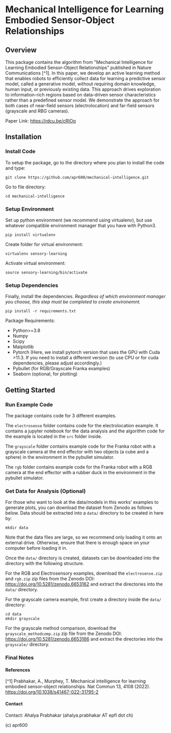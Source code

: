 # Mechanical Intelligence for Learning Embodied Sensor-Object Relationships

## Overview

This package contains the algorithm from "Mechanical Intelligence for Learning Embodied Sensor-Object Relationships" published in Nature Communications [^1]. In this paper, we develop an active learning method that enables robots to efficiently collect data for learning a predictive sensor model, called a generative model, without requiring domain knowledge, human input, or previously existing data. This approach drives exploration to information-rich regions based on data-driven sensor characteristics rather than a predefined sensor model. We demonstrate the approach for both cases of near-field sensors (electrolocation) and far-field sensors (grayscale and RBG cameras).

Paper Link: https://rdcu.be/cRIOq

## Installation

### Install Code

To setup the package, go to the directory where you plan to install the code and type:

    git clone https://github.com/apr600/mechanical-intelligence.git

Go to file directory:

    cd mechanical-intelligence

### Setup Environment

Set up python environment (we recommend using virtualenv), but use whatever compatible environment manager that you have with Python3.

    pip install virtualenv

Create folder for virtual environment:

    virtualenv sensory-learning

Activate virtual environment:

    source sensory-learning/bin/activate
### Setup Dependencies

Finally, install the dependencies. *Regardless of which environment manager you choose, this step must be completed to create environemnt.*

    pip install -r requirements.txt

Package Requirements:
- Python>=3.8
- Numpy
- Scipy
- Matplotlib
- Pytorch (Here, we install pytorch version that uses the GPU with Cuda >11.3. If you need to install a different version (to use CPU or for cuda dependencies, please adjust accordingly.)
- Pybullet (for RGB/Grayscale Franka examples)
- Seaborn (optional, for plotting)


## Getting Started
### Run Example Code
The package contains code for 3 different examples.

The `electrosense` folder contains code for the electrolocation example. It contains a jupyter notebook for the data analysis and the algorithm code for the example is located in the `src` folder inside.

The `grayscale` folder contains example code for the Franka robot with a grayscale camera at the end effector with two objects (a cube and a sphere) in the environment in the pybullet simulator.

The `rgb` folder contains example code for the Franka robot with a RGB camera at the end effector with a rubber duck in the environment in the pybullet simulator.

### Get Data for Analysis (Optional)
For those who want to look at the data/models in this works' examples to generate plots, you can download the dataset from Zenodo as follows below. Data should be extracted into a `data/` directory to be created in here by: 

    mkdir data
    
Note that the data files are large, so we recommend only loading it onto an external drive. Otherwise, ensure that there is enough space on your computer before loading it in.

Once the `data/` directory is created, datasets can be downloaded into the directory with the following structure. 

For the RGB and Electrosensory examples, download the `electrosense.zip` and `rgb.zip` zip files from the Zenodo DOI: <https://doi.org/10.5281/zenodo.6653162>  and extract the directories into the `data/` directory. 

For the grayscale camera example, first create a directory inside the `data/` directory: 

    cd data
    mkdir grayscale
    
For the grayscale method comparison, download the `grayscale_methodcomp.zip` zip file from the Zenodo DOI: <https://doi.org/10.5281/zenodo.6653166>  and extract the directories into the `grayscale/` directory.

### Final Notes

#### References

[^1] Prabhakar, A., Murphey, T. Mechanical intelligence for learning embodied sensor-object relationships. Nat Commun 13, 4108 (2022). https://doi.org/10.1038/s41467-022-31795-2

#### Contact

Contact: Ahalya Prabhakar (ahalya.prabhakar AT epfl dot ch)

(c) apr600
